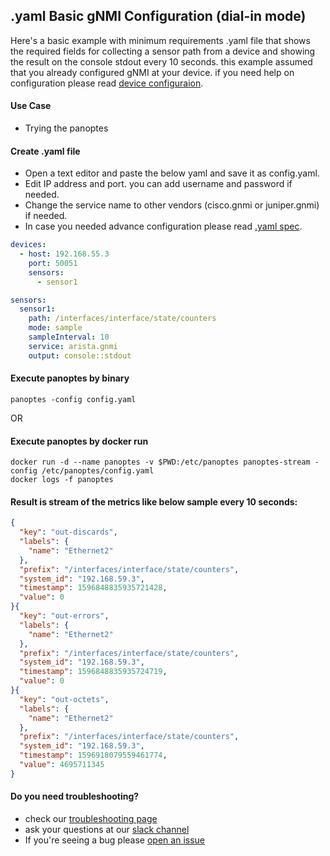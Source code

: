 ## .yaml Basic gNMI Configuration (dial-in mode)
Here's a basic example with minimum requirements .yaml file that shows the required fields for collecting a sensor path from a device and showing the result on the console stdout every 10 seconds. this example assumed that you already configured gNMI at your device. if you need help on configuration please read [device configuraion](device_config.md).

#### Use Case
- Trying the panoptes


#### Create .yaml file 
- Open a text editor and paste the below yaml and save it as config.yaml.
- Edit IP address and port. you can add username and password if needed.
- Change the service name to other vendors (cisco.gnmi or juniper.gnmi) if needed.
- In case you needed advance configuration please read [.yaml spec](yaml_spec.md).

```yaml
devices:
  - host: 192.168.55.3
    port: 50051
    sensors:
      - sensor1

sensors:
  sensor1:
    path: /interfaces/interface/state/counters
    mode: sample
    sampleInterval: 10
    service: arista.gnmi
    output: console::stdout
```

#### Execute panoptes by binary
```
panoptes -config config.yaml
```
OR
#### Execute panoptes by docker run
```
docker run -d --name panoptes -v $PWD:/etc/panoptes panoptes-stream -config /etc/panoptes/config.yaml 
docker logs -f panoptes
```

#### Result is stream of the metrics like below sample every 10 seconds:
```json
{
  "key": "out-discards",
  "labels": {
    "name": "Ethernet2"
  },
  "prefix": "/interfaces/interface/state/counters",
  "system_id": "192.168.59.3",
  "timestamp": 1596848835935721428,
  "value": 0
}{
  "key": "out-errors",
  "labels": {
    "name": "Ethernet2"
  },
  "prefix": "/interfaces/interface/state/counters",
  "system_id": "192.168.59.3",
  "timestamp": 1596848835935724719,
  "value": 0
}{
  "key": "out-octets",
  "labels": {
    "name": "Ethernet2"
  },
  "prefix": "/interfaces/interface/state/counters",
  "system_id": "192.168.59.3",
  "timestamp": 1596918079559461774,
  "value": 4695711345
}
```

#### Do you need troubleshooting?
- check our [troubleshooting page](troubleshooting.md)
- ask your questions at our [slack channel]()
- If you're seeing a bug please [open an issue](https://git.vzbuilders.com/marshadrad/panoptes/issues)